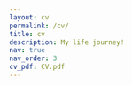 ```yaml
---
layout: cv
permalink: /cv/
title: cv
description: My life journey!
nav: true
nav_order: 3
cv_pdf: CV.pdf
---
```

